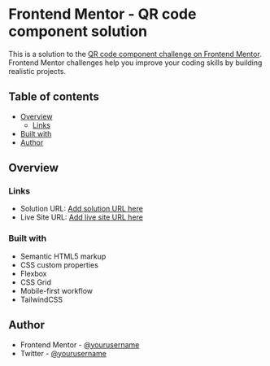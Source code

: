 # Frontend Mentor - QR code component solution

This is a solution to the [QR code component challenge on Frontend Mentor](https://www.frontendmentor.io/challenges/qr-code-component-iux_sIO_H). Frontend Mentor challenges help you improve your coding skills by building realistic projects. 

## Table of contents

- [Overview](#overview)
  - [Links](#links)
- [Built with](#built-with)
- [Author](#author)

## Overview

### Links

- Solution URL: [Add solution URL here](https://github.com/kan3an00/qrcode)
- Live Site URL: [Add live site URL here](https://your-live-site-url.com)

### Built with

- Semantic HTML5 markup
- CSS custom properties
- Flexbox
- CSS Grid
- Mobile-first workflow
- TailwindCSS

## Author

- Frontend Mentor - [@yourusername](https://www.frontendmentor.io/profile/kan3an00)
- Twitter - [@yourusername](https://twitter.com/moe_kanaan00)
